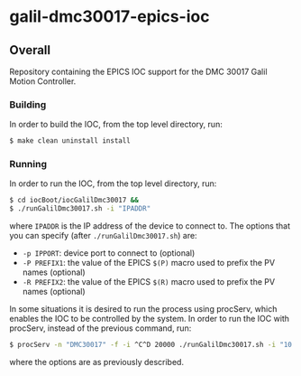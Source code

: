 # galil-dmc30017-epics-ioc

## Overall

Repository containing the EPICS IOC support for the DMC 30017 Galil Motion Controller.

### Building

In order to build the IOC, from the top level directory, run:

```sh
$ make clean uninstall install
```
### Running

In order to run the IOC, from the top level directory, run:

```sh
$ cd iocBoot/iocGalilDmc30017 &&
$ ./runGalilDmc30017.sh -i "IPADDR"
```

where `IPADDR` is the IP address of the device to connect to. The options
that you can specify (after `./runGalilDmc30017.sh`) are:

- `-p IPPORT`: device port to connect to (optional)
- `-P PREFIX1`: the value of the EPICS `$(P)` macro used to prefix the PV names (optional)
- `-R PREFIX2`: the value of the EPICS `$(R)` macro used to prefix the PV names (optional)

In some situations it is desired to run the process using procServ,
which enables the IOC to be controlled by the system. In order to
run the IOC with procServ, instead of the previous command, run:

```sh
$ procServ -n "DMC30017" -f -i ^C^D 20000 ./runGalilDmc30017.sh -i "10.0.18.77" -p "5025" -P "TEST:" -R "DMC30017:"
```

where the options are as previously described.
